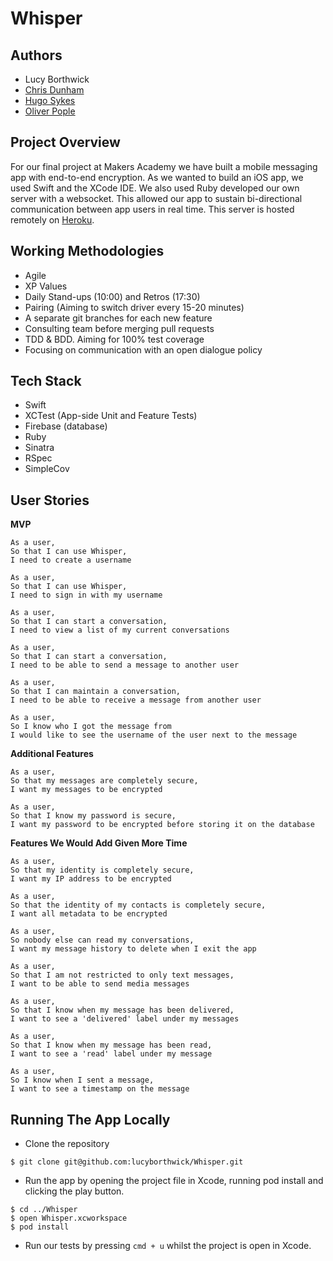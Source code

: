 # Whisper

## Authors

* Lucy Borthwick
* [Chris Dunham](https://github.com/cdunham1989)
* [Hugo Sykes](https://github.com/hugosykes)
* [Oliver Pople](https://github.com/oliverpople)

## Project Overview

For our final project at Makers Academy we have built a mobile messaging app with end-to-end encryption. As we wanted to build an iOS app, we used Swift and the XCode IDE. We also used Ruby developed our own server with a websocket. This allowed our app to sustain bi-directional communication between app users in real time. This server is hosted remotely on [Heroku](https://www.heroku.com/).

## Working Methodologies

* Agile
* XP Values
* Daily Stand-ups (10:00) and Retros (17:30)
* Pairing (Aiming to switch driver every 15-20 minutes)
* A separate git branches for each new feature
* Consulting team before merging pull requests
* TDD & BDD. Aiming for 100% test coverage
* Focusing on communication with an open dialogue policy

## Tech Stack

* Swift
* XCTest (App-side Unit and Feature Tests)
* Firebase (database)
* Ruby
* Sinatra
* RSpec
* SimpleCov

## User Stories

**MVP**

```
As a user,
So that I can use Whisper,
I need to create a username

As a user,
So that I can use Whisper,
I need to sign in with my username

As a user,
So that I can start a conversation,
I need to view a list of my current conversations

As a user,
So that I can start a conversation,
I need to be able to send a message to another user

As a user,
So that I can maintain a conversation,
I need to be able to receive a message from another user

As a user,
So I know who I got the message from
I would like to see the username of the user next to the message
```

**Additional Features**

```
As a user,
So that my messages are completely secure,
I want my messages to be encrypted

As a user,
So that I know my password is secure,
I want my password to be encrypted before storing it on the database
```

 **Features We Would Add Given More Time**

```
As a user,
So that my identity is completely secure,
I want my IP address to be encrypted

As a user,
So that the identity of my contacts is completely secure,
I want all metadata to be encrypted

As a user,
So nobody else can read my conversations,
I want my message history to delete when I exit the app

As a user,
So that I am not restricted to only text messages,
I want to be able to send media messages

As a user,
So that I know when my message has been delivered,
I want to see a 'delivered' label under my messages

As a user,
So that I know when my message has been read,
I want to see a 'read' label under my message

As a user,
So I know when I sent a message,
I want to see a timestamp on the message
```

## Running The App Locally

* Clone the repository
```
$ git clone git@github.com:lucyborthwick/Whisper.git
```
* Run the app by opening the project file in Xcode, running pod install and clicking the play button.
```
$ cd ../Whisper
$ open Whisper.xcworkspace
$ pod install
```
* Run our tests by pressing `cmd + u` whilst the project is open in Xcode.
